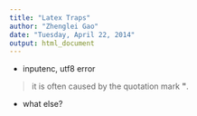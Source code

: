 ```yaml
---
title: "Latex Traps"
author: "Zhenglei Gao"
date: "Tuesday, April 22, 2014"
output: html_document
---
```


- inputenc, utf8 error
> it is often caused by the quotation mark **"**.

- what else?
